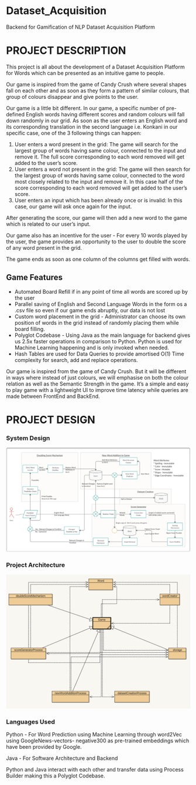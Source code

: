 # Dataset_Acquisition
Backend for Gamification of NLP Dataset Acquisition Platform

# PROJECT DESCRIPTION

This project is all about the development of a Dataset Acquisition Platform for Words which can be presented as an intuitive game to people.

Our game is inspired from the game of Candy Crush where several shapes fall on each other and as soon as they form a pattern of similar colours, that group of colours disappear and give points to the user.

Our game is a little bit different. In our game, a specific number of pre-defined English words having different scores and random colours will fall down randomly in our grid. As soon as the user enters an English word and its corresponding translation in the second language i.e. Konkani in our specific case, one of the 3 following things can happen:
1. User enters a word present in the grid: The game will search for the largest group of words having same colour, connected to the input and remove it. The full score corresponding to each word removed will get added to the user’s score.
2. User enters a word not present in the grid: The game will then search for the largest group of words having same colour, connected to the word most closely related to the input and remove it. In this case half of the score corresponding to each word removed will get added to the user’s score.
3. User enters an input which has been already once or is invalid: In this case, our game will ask once again for the input.

After generating the score, our game will then add a new word to the game which is related to our user’s input.

Our game also has an incentive for the user - For every 10 words played by the user, the game provides an opportunity to the user to double the score of any word present in the grid.

The game ends as soon as one column of the columns get filled with words.

## Game Features
* Automated Board Refill if in any point of time all words are scored up by the user
* Parallel saving of English and Second Language Words in the form os a .csv file so even if our game ends
abruptly, our data is not lost
* Custom word placement in the grid - Administrator can choose its own position of words in the grid instead of randomly placing them while board filling.
* Polyglot Codebase - Using Java as the main language for backend gives us 2.5x faster operations in comparison to Python. Python is used for Machine Learning happening and is only invoked when needed.
* Hash Tables are used for Data Queries to provide amortised O(1) Time complexity for search, add and replace operations.

Our game is inspired from the game of Candy Crush. But it will be different in ways where instead of just colours, we will emphasise on both the colour relation as well as the Semantic Strength in the game.
It’s a simple and easy to play game with a lightweight UI to improve time latency while queries are made between FrontEnd and BackEnd.


# PROJECT DESIGN

### System Design
![alt text](https://github.com/Ayush517/Dataset_Acquisition/blob/master/images/System%20Design.png "System Design")

### Project Architecture
![alt text](https://github.com/Ayush517/Dataset_Acquisition/blob/master/images/Package%20Architecture.png "Package Architecture")

### Languages Used

Python - For Word Prediction using Machine Learning through word2Vec using GoogleNews-vectors- negative300 as pre-trained embeddings which have been provided by Google.

Java - For Software Architecture and Backend

Python and Java interact with each other and transfer data using Process Builder making this a Polyglot Codebase.

